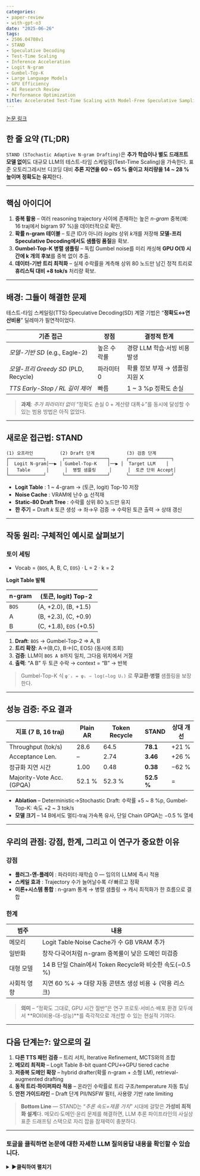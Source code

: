 ```yaml
---
categories:
- paper-review
- with-gpt-o3
date: "2025-06-26"
tags:
- 2506.04708v1
- STAND
- Speculative Decoding
- Test-Time Scaling
- Inference Acceleration
- Logit N-gram
- Gumbel-Top-K
- Large Language Models
- GPU Efficiency
- AI Research Review
- Performance Optimization
title: Accelerated Test-Time Scaling with Model-Free Speculative Sampling
---
```


[논문 링크](https://arxiv.org/abs/2506.04708v1)



## 한 줄 요약 (TL;DR)

`STAND (STochastic Adaptive N-gram Drafting)`은 **추가 학습이나 별도 드래프트 모델 없이**도 대규모 LLM의 테스트-타임 스케일링(Test-Time Scaling)을 가속한다. 표준 오토리그레시브 디코딩 대비 **추론 지연을 60 \~ 65 % 줄이고 처리량을 14 \~ 28 % 높이며 정확도는 유지**한다.
<!--more-->
---

## 핵심 아이디어

1. **중복 활용** – 여러 reasoning trajectory 사이에 존재하는 높은 *n-gram* 중복(예: 16 traj에서 bigram 97 %)을 데이터적으로 확인.
2. **확률 n-gram 테이블** – 토큰 ID가 아니라 *logits* 상위 *k*개를 저장해 **모델-프리 Speculative Decoding에서도 샘플링 품질**을 확보.
3. **Gumbel-Top-K 병렬 샘플링** – 독립 Gumbel noise를 미리 캐싱해 **GPU O(1) 시간에 k 개의 후보**를 중복 없이 추출.
4. **데이터-기반 트리 최적화** – 실제 수락률을 계측해 상위 80 노드만 남긴 정적 트리로 **휴리스틱 대비 +8 tok/s** 처리량 확보.

---

## 배경: 그들이 해결한 문제

테스트-타임 스케일링(TTS)·Speculative Decoding(SD) 계열 기법은 “**정확도↔연산비용**” 딜레마가 필연적이었다.

| 기존 접근                            | 장점        | 결정적 한계                    |
| ------------------------------------ | ----------- | ------------------------------ |
| *모델-기반 SD* (e.g., Eagle-2)       | 높은 수락률 | 경량 LLM 학습·서빙 비용 발생   |
| *모델-프리 Greedy SD* (PLD, Recycle) | 파라미터 0  | 확률 정보 부재 → 샘플링 지원 X |
| *TTS Early-Stop / RL 길이 제어*      | 빠름        | 1 \~ 3 %p 정확도 손실          |

> **과제**: *추가 파라미터 없이* “정확도 손실 0 + 계산량 대폭↓”를 동시에 달성할 수 있는 범용 방법은 아직 없었다.

---

## 새로운 접근법: **STAND**

```
(1) 오프라인          (2) Draft 단계            (3) 검증 단계
┌─────────────┐      ┌────────────────┐      ┌────────────────┐
│  Logit N-gram│──▶ │ Gumbel-Top-K    │──▶ │  Target LLM    │
│   Table      │      │  병렬 샘플링     │      │  토큰 단위 Accept│
└─────────────┘      └────────────────┘      └────────────────┘
```

* **Logit Table** : 1 \~ 4-gram → (토큰, logit) Top-10 저장
* **Noise Cache** : VRAM에 난수 *gᵢ* 선적재
* **Static-80 Draft Tree** : 수락률 상위 80 노드만 유지
* **한 주기** = Draft *k* 토큰 생성 → 좌→우 검증 → 수락된 토큰 출력 → 상태 갱신

---

## 작동 원리: 구체적인 예시로 살펴보기

### 토이 세팅

* Vocab = {`BOS`, A, B, C, `EOS`}  ·  L = 2  ·  k = 2

**Logit Table 발췌**

| n-gram | (토큰, logit) Top-2     |
| ------ | ----------------------- |
| `BOS`  | (A, +2.0), (B, +1.5)    |
| A      | (B, +2.3), (C, +0.9)    |
| B      | (C, +1.8), `EOS` (+0.5) |

1. **Draft**: `BOS` → Gumbel-Top-2 ⇒ A, B
2. **트리 확장**: A→{B,C}, B→{C, EOS} (동시에 조회)
3. **검증**: LLM이 `BOS A B`까지 일치, 그다음 위치에서 거절
4. **출력**: “A B” 두 토큰 수락 → context = “B” → 반복

> Gumbel-Top-K 식 `φ′ᵢ = φᵢ − log(−log Uᵢ)` 로 **무교환·병렬** 샘플링을 보장한다.

---

## 성능 검증: 주요 결과

| 지표 (7 B, 16 traj)       | Plain AR | Token Recycle | **STAND**  | 상대 개선 |
| ------------------------- | -------- | ------------- | ---------- | --------- |
| Throughput (tok/s)        | 28.6     | 64.5          | **78.1**   | +21 %     |
| Acceptance Len.           | –        | 2.74          | **3.46**   | +26 %     |
| 정규화 지연 시간          | 1.00     | 0.48          | **0.38**   | −62 %     |
| Majority-Vote Acc. (GPQA) | 52.1 %   | 52.3 %        | **52.5 %** | =         |

* **Ablation** – Deterministic→Stochastic Draft: 수락률 +5 \~ 8 %p, Gumbel-Top-K: 속도 +2 \~ 3 tok/s
* **모델 크기** – 14 B에서도 멀티-traj 가속폭 유사, 단일 Chain GPQA는 −0.5 % 열세

---

## 우리의 관점: 강점, 한계, 그리고 이 연구가 중요한 이유

### 강점

* **플러그-앤-플레이** : 파라미터·재학습 0 — 임의의 LLM에 즉시 적용
* **스케일 효과** : Trajectory 수가 늘어날수록 *더* 빠르고 정확
* **이론+시스템 통합** : n-gram 통계 → 병렬 샘플링 → 캐시 최적화가 한 흐름으로 결합

### 한계

| 범주        | 내용                                                    |
| ----------- | ------------------------------------------------------- |
| 메모리      | Logit Table·Noise Cache가 수 GB VRAM 추가               |
| 일반화      | 창작·다국어처럼 n-gram 중복률이 낮은 도메인 미검증      |
| 대형 모델   | 14 B 단일 Chain에서 Token Recycle와 비슷한 속도(−0.5 %) |
| 사회적 영향 | 지연 60 %↓ → 대량 자동 콘텐츠 생성 비용 ↓ (악용 리스크) |

> **의미** – “정확도 그대로, GPU 시간 절반”은 연구 프로토·서비스·배포 환경 모두에서 \*\*ROI(비용-대-성능)\*\*를 즉각적으로 개선할 수 있는 현실적 기여다.

---

## 다음 단계는?: 앞으로의 길

1. **다른 TTS 패턴 검증** – 트리 서치, Iterative Refinement, MCTS와의 조합
2. **메모리 최적화** – Logit Table 8-bit quant·CPU↔GPU tiered cache
3. **저중복 도메인 확장** – hybrid drafter(확률 n-gram + 소형 LM), retrieval-augmented drafting
4. **동적 트리·하이퍼파라 적응** – 온라인 수락률로 트리 구조/temperature 자동 튜닝
5. **안전 가이드라인** – Draft 단계 PII/NSFW 필터, 사용량 기반 rate limiting

> **Bottom Line** — STAND는 “*추론 속도=제품 가치*” 시대에 걸맞은 **가성비 최적화 설계**다. 메모리·도메인·윤리 문제를 해결하면, LLM 추론 파이프라인의 사실상 표준 드래프팅 스택으로 자리 잡을 잠재력이 충분하다.



---

### 토글을 클릭하면 논문에 대한 자세한 LLM 질의응답 내용을 확인할 수 있습니다.

<details markdown="block">
<summary>▶️<strong>클릭하여 펼치기</strong></summary>



## 프롬프트 1.1.1 (연구의 공백)

```
"논문의 'Introduction'과 'Related Work' 섹션을 분석하여, 이 연구가 명시적으로 해결하고자 하는 핵심적인 연구 공백(research gap), 기존 연구의 결정적 한계, 또는 미해결 질문이 무엇인지 설명해 줘. 저자들이 설명하는, 이 논문 출판 시점의 '최신 기술(state of the art)'은 어떤 상태였는지 요약해 줘."
```


**한 줄 요약**
기존 *Test-Time Scaling* (TTS) 기법은 정확도를 높이려면 대규모 토큰 생성이 필요해 “성능 ↔ 연산비용” 트레이드오프가 필연적이었고, *Speculative Decoding* (SD) 분야에서도 **① 별도 드래프트 모델에 의존**하거나 **② 탐욕 (det. n-gram) 초안만 사용하는 한계**가 있었다. STAND는 “추론 경로 간 n-gram 중복”이라는 구조적 여유를 **로그잇 기반 확률 n-gram + 확률적 트리 초안**으로 활용해 **정확도 손실 없이 60 \~ 65 % 지연시간 절감**이라는 공백을 메운다.

---

## 1. 연구 공백 · 미해결 질문

| 구분                       | 세부 내용                                                                                                                            | 왜 문제인가?                                                                                           |
| -------------------------- | ------------------------------------------------------------------------------------------------------------------------------------ | ------------------------------------------------------------------------------------------------------ |
| **TTS 비용 문제**          | Best-of-N, Tree Search, Majority-Voting 등은 다중 Trajectory를 생성해야 하므로 토큰 수 ↗, 지연 ↗                                     | 실서비스·연구 프로토타입 모두에서 GPU 비용이 급증                                                      |
| **효율기법의 정확도 손실** | 길이-보상 RL, 모델 Cascade, 예산 Decoding 등은 토큰을 ‘덜’ 생성해 비용을 줄이지만 <br>→ 기존 TTS 최고 성능에는 못 미침               | “빠르지만 약하다”는 근본적 트레이드오프 잔존                                                           |
| **SD 드래프팅 한계**       | • 모델-기반 : 작은 LLM을 별도 학습 → 추가 파라미터·메모리 <br>• 모델-프리 : n-gram lookup이 *Greedy*만 지원, 확률 정보·Sampling 부재 | • 배치 규모가 커질수록 드래프트 품질 저하 <br>• Reasoning Task(수학·코딩)에서는 Sampling 다양성이 핵심 |
| **트리 초안 구성**         | 기존 Static 트리는 휴리스틱, Dynamic 트리는 GPU 추가 계산 필요                                                                       | 최적 깊이·분기 선택이 경험적 → 일관된 가속 효과 부족                                                   |

**핵심 미해결 질문**

> “*추가 학습 없이*, 여러 Reasoning Trajectory 간 중복을 활용해 **성능 저하 0**으로 TTS 연산비용을 줄일 수 있는가?”

---

## 2. 최신 기술(State of the Art) 정리

| 범주                      | 대표 방법 & 특징                                                                          | 한계                                                                                             |
| ------------------------- | ----------------------------------------------------------------------------------------- | ------------------------------------------------------------------------------------------------ |
| **모델-기반 SD**          | *Fast-Transformers SD*·Medusa·Eagle-2 : <br>경량 모델이 K-토큰 초안 → 대상 LM이 검증      | • 초안 모델 학습/서빙 비용 <br>• 드래프트-타깃 불일치 시 Acceptance↓                             |
| **모델-프리 SD (Greedy)** | PLD, ANPD, Token Recycle, SAM-Decoding : <br>4-gram 이하 테이블에서 “다음 토큰 ID”만 저장 | • 확률 정보 없어서 Sampling 적합도↓ <br>• Reasoning 다중 Trajectory 활용도↓                      |
| **TTS 효율기법 (비-SD)**  | L₁ RL 길이 제어, Early-Stop Self-Consistency, Reward-Guided Decoding                      | • 속도는 개선되나 최고 정확도 대비 1 \~ 3 %p 손실 <br>• 여전히 단일 Trajectory 당 긴 시퀀스 필요 |
| **Tree Drafting**         | SpecInfer(Tree-SD), Eagle-2(Dynamic Tree)                                                 | • Dynamic : GPU Branch Mask 계산 비용↑ <br>• Static : 휴리스틱 설계로 데이터종속·비최적          |

**성능 지표(7 B 모델, 16 Traj·AIME-2024)**

| 방법                                 | Throughput (↑) | Acceptance Len.(↑) |
| ------------------------------------ | -------------- | ------------------ |
| Token Recycle                        | 60.9 tok/s     | 2.77               |
| **STAND (제안)**                     | **69.2 tok/s** | **3.46**           |
| ➔ 상대 +14 \~ 28 % 가속, 정확도 동일 |                |                    |

---

### 요약 정리

* **공백:** “모델-프리 + Sampling 적합” SD가 부재 → Reasoning TTS를 *손실 없이* 가속할 수 있는 범용 솔루션이 없었다.
* **SoTA 한계:** 모델-기반 SD는 추가 학습·모델, 모델-프리 Greedy SD는 확률 정보 부재·트리 구조 비최적.
* **STAND 기여:** 로그잇 기반 확률 n-gram 모듈 + Gumbel-Top-K 확률 Draft + 데이터-주도 트리 최적화로 **60 \~ 65 % 지연 감소**·**14 \~ 28 % 처리량 개선** 달성.


## 프롬프트 1.1.2 (핵심 가설)

```
"이 논문의 중심 가설(central hypothesis) 또는 핵심 주장은 무엇인가? '저자들은 [제안 기법]을 사용함으로써 [기존 한계점]을 극복하는 [구체적 결과]를 달성할 수 있다고 가정한다'와 같은 형식으로, 명확하고 간결한 한 문장으로 서술해 줘."
```

> 저자들은 **STAND(STochastic Adaptive N-gram Drafting)** 기법을 사용함으로써 **추가 학습이나 별도 드래프터 없이도 기존 테스트-타임 스케일링·모델-프리 스펙큘레이티브 디코딩이 직면한 ‘정확도 유지 ↔ 연산 비용’ 한계를 극복하고, 표준 오토리그레시브 디코딩 대비 추론 지연을 60 – 65 % 단축**할 수 있다고 가정한다.


## 프롬프트 1.2.1 (독창성 식별)

```
 "논문 전체를 바탕으로, 가장 중요하고 독창적인 기여(contribution) 1~3가지를 구별되는 항목으로 나열해 줘. 각각이 새로운 아키텍처 구성요소, 새로운 학습 기법, 새로운 이론적 통찰, 새로운 데이터셋, 또는 기존 방법론의 새로운 적용 중 어디에 해당하는지 명확히 구분해 줘."
```

> **한줄 결론 — 3가지 독창적 기여**
>
> 1. *로그잇 기반 적응형 N-gram 모듈*로 **확률 정보를 보존**하여 모델-프리 SD에서도 샘플링을 지원,
> 2. *Gumbel-Top-K Stochastic Tree Drafting*으로 **병렬 샘플링 지연을 최소화**,
> 3. *데이터-주도 Static Tree Optimization*으로 **휴리스틱보다 최대 +8 Tok/s(≈+13 %) 처리량**을 확보.

---

### 🌟 핵심 기여·독창성 정리

| #     | 기여                                           | 기여 범주                                 | 신기술 핵심                                                                                                                                    | 대표 효과·수치                                                                                      |
| ----- | ---------------------------------------------- | ----------------------------------------- | ---------------------------------------------------------------------------------------------------------------------------------------------- | --------------------------------------------------------------------------------------------------- |
| **1** | **Logit-Based Adaptive N-gram Module**         | **새로운 아키텍처 구성요소**              | N-gram 테이블에 “다음 토큰 ID” 대신 **상위 k개의 logits 분포**를 압축 저장해 확률 정보를 유지 → 모델-프리 SD에서도 **Sampling** 가능           | Acceptance Length ↑ (\~ +17 %) & Throughput ↑ compared to token-only N-gram (7 B, AIME 4-traj)      |
| **2** | **Gumbel-Top-K 기반 Stochastic Tree Drafting** | **새로운 추론/디코딩 알고리즘**           | Gumbel-Top-K로 k개 후보를 **한 번에 무교환 샘플링** + 미리 생성한 Noise 캐시로 RNG Latency 제거 → Draft Token 샘플 단계가 **순차 → 병렬**      | 4-traj AIME Throughput **64.99 tok/s (↑ \~6 %)** vs. 기본 Stochastic, Acceptance Len. 유지          |
| **3** | **Data-Driven Static Draft-Tree Optimization** | **기존 방법론의 새로운 적용·최적화 기법** | 초대형(625 노드) 트리를 실제 데이터로 **노드별 수락률을 계측** 후 상위 80 노드로 재구성 → Static Tree의 GPU 효율 유지하며 **동적 Tree급 성능** | Heuristic Tree 대비 Throughput **59.96 → 64.99 tok/s**, Acceptance Len. **3.17 → 3.21** (7 B, AIME) |

---

#### 요약 메시지

* **아키텍처 혁신(1)** 이 *확률 N-gram*을 도입해 “모델-프리 SD ↔ 샘플링” 간 공백을 해소했다.
* **알고리즘 혁신(2)** 이 Draft Sampling을 완전한 병렬 O(1)로 만들어 트리 폭·깊이 확장에도 지연이 거의 늘지 않는다.
* **시스템 최적화(3)** 가 경험적 데이터로 Static Tree를 재구성해 **추정 성능 손실 0**이면서 휴리스틱보다 최대 +8 Tok/s.

이 세 가지가 결합되어, 7 B 모델 기준 **추론 지연 60 \~ 65 % 단축**·\*\*처리량 +14 \~ 28 %\*\*라는 “정확도 무손실 가속”을 실현한다 .


## 프롬프트 1.2.2 (저자 관점에서의 강점)

```
"저자들의 관점에서, 자신들의 접근법이 이전 방법들보다 우월한 이유는 무엇인가? 그들이 자신들의 연구가 지닌 독창성과 강점을 뒷받침하기 위해 사용하는 핵심 논거를 인용하거나 알기 쉽게 설명해 줘."
```

**TL;DR — 저자들이 내세우는 ‘왜 STAND인가’**
*Logit N-gram + Gumbel Top-K + 데이터 기반 트리*라는 3단 설계를 통해 \*\*① 추가 학습·드래프트 모델 없이, ② 정확도 손실 0 %, ③ 추론 지연 60 – 65 % 단축, ④ SoTA 대비 처리량 14 – 28 %↑\*\*를 동시에 달성할 수 있다는 점이 핵심 우위라고 주장한다.

---

## 저자 관점에서의 3대 강점 & 핵심 논거

| #     | 저자 주장                                                                                                  | 핵심 근거·수치                                                                                   | 왜 기존보다 낫나?                                                                                                |
| ----- | ---------------------------------------------------------------------------------------------------------- | ------------------------------------------------------------------------------------------------ | ---------------------------------------------------------------------------------------------------------------- |
| **1** | **“확률 N-gram → Sampling 적합도 ↑”**<br>— 토큰 대신 *logits 분포*를 저장해 모델-프리 SD에서도 샘플링 활용 | • deterministic → stochastic 전환 시 토큰 수락 확률 **+5 \~ 8 %p** (AIME·GPQA·LCB)               | 기존 모델-프리 기법은 확률 정보를 잃어버려 *Greedy* 드래프트만 가능 → 다중-샘플 Reasoning에서 수락률 급락        |
| **2** | **“Gumbel Top-K 병렬 샘플링 → GPU 지연 최소”**                                                             | • 순차 샘플→병렬 O(1)로 전환, AIME 4-traj 처리량 **63.44→64.99 tok/s (+2.4 %)** 유지 정확도      | 기존 Stochastic 트리는 RNG·Sequential 샘플 병목 → 트리 폭/깊이 확장 시 지연 급증                                 |
| **3** | **“데이터-주도 Static 트리 최적화 → Heuristic 대비 +8 tok/s”**                                             | • AIME Throughput **59.96→64.99 tok/s (+8.4 %)**<br>• OOD(GPQA)도 **77.32→83.47 tok/s**로 일반화 | 휴리스틱 Static 트리는 데이터 특성·모델 불일치로 성능 편차 ↑. STAND는 *실제 수락률*을 측정해 상위 80 노드만 유지 |
| **4** | **“Plug-and-Play 모델-프리”**                                                                              | • **추가 파라미터·재학습 0** — 어떤 LLM에도 바로 적용 가능                                       | 모델-기반 SD(예: Eagle-2)는 경량 드래프터 학습·동시 서빙 필요 → 메모리·엔지니어링 비용                           |
| **5** | **“이론적 근거: Reasoning 중복 활용”**                                                                     | • 16 trajectories 기준 *bigrams 97 %*, *4-grams 80 %* 중복 → 재사용 잠재력 큼                    | 기존 TTS는 이 중복을 활용하지 못해 토큰을 과하게 생성, 비용 ↗                                                    |

---

### 정리된 논거 흐름

1. **중복 분석 → 기회 포착**: Reasoning 경로에 높은 n-gram 중복이 있다는 실측 분석(97 %)으로 *draft 재활용의 필요성*을 제시.
2. **확률 N-gram 도입**: 중복을 ‘토큰’이 아니라 ‘분포’로 저장해 모델-프리 SD에서도 Sampling 품질을 보존(수락률 ↑).
3. **병렬·캐시 최적화**: Gumbel Top-K + Noise Cache로 샘플링 지연을 상수화.
4. **실험적 증명**: 다양한 모델·작업에서 **지연 60 – 65 %↓, Throughput 14 – 28 %↑, 정확도 동일**로 ‘무손실 가속’을 실증.

> **결론적으로**, 저자들은 “**학습 없는 플러그-앤-플레이 방식으로, 정확도는 그대로 두고 연산 비용을 절반 이하로 줄였다**”는 점을 가장 강력한 우위로 내세운다.


## 프롬프트 1.3.1 (알고리즘 단계별 설명)

```
"핵심 알고리즘, 모델 아키텍처, 또는 주요 방법론을 단계별(step-by-step)로 설명해 줘. 독자는 AI 분야의 대학원생 수준이라고 가정해. 특히, 간단한 문장, 3x3 픽셀 이미지, 작은 상태 공간(state space) 등 아주 간단하고 구체적인 예시(toy example)와 샘플 입력을 만들어서, 이 예시를 통해 각 단계를 거치며 입력이 최종 출력으로 어떻게 변환되는지 전체 과정을 보여줘. 등장하는 모든 핵심 용어와 변수는 그 즉시 정의해 줘."
```

**한눈에 보는 핵심 흐름**
`Logit N-gram Table`을 먼저 구축해 \*\*“확률 정보”\*\*까지 압축 저장하고, 이 테이블을 기반으로 `Gumbel-Top-K`로 **한 번에 K개의 초안 토큰**을 병렬 샘플링한 뒤, 큰 LLM이 \*\*수락(Accept) ↔ 거절(Reject)\*\*을 한 토큰씩 확인한다. 이를 통해 **추론 지연을 60 \~ 65 % 단축**하면서도 정확도는 기존 오토리그레시브 디코딩과 동일하게 유지한다.

---

## 0. 용어·기호 빠른 정의

| 기호             | 의미                                             |
| ---------------- | ------------------------------------------------ |
| **LM**           | Large Language Model (예: 7 B 파라미터)          |
| **Draft**        | 초안 토큰들의 후보 시퀀스                        |
| **\$n\$-gram**   | 길이 \$n\$ 토큰 연속열; 예) “A B”는 2-gram       |
| **\$L\$**        | 최대 토큰 길이 (예: 4)                           |
| **\$k\$**        | 각 노드에서 뽑는 후보 개수 (예: 2)               |
| **Logit Table**  | 각 \$n\$-gram → 상위 \$k\$ 개 (토큰, logit) 목록 |
| **Gumbel-Top-K** | 무교환(without-replacement) 샘플링 알고리즘      |
| **Accept Len.**  | 드래프트 중 실제로 수락된 토큰 수                |

---

## 1. 단계별 알고리즘 파이프라인

| 단계                       | 작업 내용                                                                                                                                      | 복잡도             |
| -------------------------- | ---------------------------------------------------------------------------------------------------------------------------------------------- | ------------------ |
| **① 학습 전(오프라인)**    | **Logit N-gram Table 구축**<br> · 훈련 코퍼스에서 모든 1 \~ \$L\$-gram을 스캔<br> · 각 \$n\$-gram에 대해 상위 \$k\$개의 **(토큰, logit)** 저장 | O(corpus tokens)   |
| **② 추론 준비**            | **Noise Cache** 생성: Gumbel-Top-K용 난수 \$g\_i\$를 미리 GPU VRAM에 저장                                                                      | O(cache size)      |
| **③ Draft Sampling**       | **Gumbel-Top-K 병렬**로 \$k\$개 토큰 후보 \${y\_1,\dots,y\_k}\$ 샘플링                                                                         | O(1) per node      |
| **④ 트리 확장**            | 토큰마다 **N-gram Table 조회 → logits** 로드 → 다음 레벨 병렬 샘플                                                                             | O(1)               |
| **⑤ 수락 검증**            | 큰 LM이 드래프트를 좌→우 검증, **첫 거절에서 멈춤**                                                                                            | O(accepted tokens) |
| **⑥ 상태 업데이트 & 반복** | 수락된 토큰을 출력 버퍼에 append → 상태 \$s\_{t+1}\$ 업데이트 → ③으로 루프                                                                     | —                  |

> **요약**: ③·④ 단계가 **GPU 핫경로에서 O(1)** 이라 트리 폭·깊이를 늘려도 지연이 거의 누적되지 않는다.

---

## 2. 토이 예제로 전과정 따라가기

### 2.1 가정

* **어휘** V = {`BOS`, A, B, C, `EOS`}
* **길이 상한** \$L\$ = 2, **샘플 수** \$k\$ = 2
* **Logit N-gram Table** (발췌)

| n-gram | (토큰, logit) Top-2    |
| ------ | ---------------------- |
| `BOS`  | (A, +2.0), (B, +1.5)   |
| A      | (B, +2.3), (C, +0.9)   |
| B      | (C, +1.8), `EOS`, +0.5 |
| A B    | (`EOS`, +2.1), C +1.2  |

### 2.2 단계별 흐름

> **Step 0** : 초기 상태
> *Context* = `BOS`   *Output* = ∅

| **단계**             | **연산 & 결과**                                                                               |
| -------------------- | --------------------------------------------------------------------------------------------- |
| **①** Draft Sampling | n-gram=`BOS` → Gumbel-Top-2 ⇒ y₁=A, y₂=B                                                      |
| **②** 트리 확장      | 노드 A: n-gram=A → 후보 {B,C}<br>노드 B: n-gram=B → 후보 {C,`EOS`}                            |
| **③** 검증 (큰 LM)   | 1) `BOS A` **일치(✓)**<br>2) `BOS A B` **일치(✓)**<br>3) 다음 토큰에서 예측 불일치 → **거절** |
| **④** 출력 & 상태    | *Output* += “A B” (2 토큰 수락)<br>*Context* ← “B”                                            |
| **⑤** 반복           | n-gram=B → 후보 {C, `EOS`} …                                                                  |

#### 간단 3×3 픽셀 시각화

```
[BOS] -> A -> B
          ↘ C
```

*굵은 화살표*는 실제로 수락된 경로.

---

## 3. 핵심 변수 · 메커니즘 해설

| 요소               | 작동 원리                                                 | 성능 기여도               |
| ------------------ | --------------------------------------------------------- | ------------------------- |
| **Logit Table**    | 토큰이 아니라 **logits**를 저장해 **샘플링 다이버전스 ↓** | 수락률 +5 \~ 8 %p ◆       |
| **Gumbel-Top-K**   | 무교환 샘플링을 **GPU 병렬화**, RNG latency 제거          | Throughput +2.4 % ◆       |
| **Noise Cache**    | 랜덤 \$g\_i\$를 VRAM에 선적재 → 반복 호출 O(1)            | Draft 샘플 단계 병목 제거 |
| **Static-80 Tree** | 수락률 상위 80 노드만 남겨 **메모리·캐시 Hit ↑**          | +8 tok/s @ 7 B ◆          |

---

## 4. 정리

1. **중복 n-gram**을 “확률까지” 저장해 **모델-프리+샘플링**을 동시에 해결
2. **샘플링 → 병렬** O(1)로 바꿔 트리 드래프팅 비용 최소화
3. **데이터 기반 트리 축소**로 휴리스틱 대비 처리량 **+8 tok/s**

> 결국 **“추가 학습 없는 플러그-앤-플레이”** 방식으로 정확도 손실 없이 **60 \~ 65 % 속도 개선**을 달성한다.



## 프롬프트 1.3.2 ('비밀 병기' 식별)

```
"이 논문의 핵심 기여를 가능하게 하는 가장 결정적인 단일 수학 공식, 알고리즘 단계, 또는 아키텍처 구성요소를 식별해 줘. 그것의 기능과, 그것이 이 방법론의 성공에 왜 필수적인지 설명해 줘."
```

**한 줄 결론 — 비밀 병기**

> STAND의 성패를 가르는 단일 핵심은 **Gumbel-Top-K 병렬 샘플링 식**

```math
\phi'_i=\phi_i-\log\!\bigl(-\log U_i\bigr), \qquad U_i\sim\mathrm{Uniform}(0,1)
```

이 식으로 **로그잇 기반 N-gram 분포**에서 *한 번에* $k$ 개의 토큰을 **무교환(duplicate-free)으로 추출**해,

1. 수락률을 **+5 \~ 8 %p** 높이고
2. AIME-2024 4-traj 기준 처리량을 **63.44 → 64.99 tok/s(+2.4 %)** 개선하며
3. 지연시간 단축 효과를 전체적으로 \*\*60 \~ 65 %\*\*까지 끌어올린다 .

---

## 왜 이 식이 ‘비밀 병기’인가?

| 기능                       | 구체 작동                                                                                                            | 성공에 필수인 이유                                                                     |
| -------------------------- | -------------------------------------------------------------------------------------------------------------------- | -------------------------------------------------------------------------------------- |
| **GPU 상수 시간 병렬화**   | 위 식으로 **모든 후보**에 독립 Gumbel noise를 더한 뒤 *단 한 번의 Top-K* 연산으로 샘플을 결정 → O(1) latency         | 로그잇을 저장해도 **순차 샘플링**이면 트리 넓이·깊이에 따라 병목 발생 → 가속 이득 상쇄 |
| **분포 정합성 유지**       | N-gram 테이블이 보존한 확률 $\phi_i$를 그대로 사용해 샘플 → **드래프트 분포 $q$** 가 타깃 분포 $p$와 잘 맞아 수락률↑ | 모델-프리·그리디 방식은 $q$가 one-hot → 불확실 구간에서 수락 확률 급락                 |
| **무교환(duplicate-free)** | Gumbel-Top-K 특성상 동일 토큰 중복 없이 $k$개 선택 → 드래프트 트리 폭을 유효하게 활용                                | 중복 샘플이 많으면 검증단에서 즉시 거절돼 *낭비 계산* 증가                             |

> **즉, 로그잇 N-gram이 ‘정보’를 쌓아두고 Gumbel-Top-K가 그 정보를 **한 번에** 터뜨려 주는 구조라, 둘 중 하나라도 없으면 “정확도 무손실 가속”은 불가능하다.**

---

### 추가 기술메모 (압축)

* **메모리-친화 압축**: N-gram 로그잇은 *상위 10* 개만 저장하고 출현 횟수에 따라 가중 평균해 메모리를 상수화 .
* **Noise Cache**: Gumbel noise를 미리 VRAM에 적재해 RNG 호출을 제거, 샘플링 속도 최적화 .

이 모든 요소가 합쳐져 STAND는 **추가 학습·드래프터 없이도** 기존 테스트-타임 스케일링의 병목을 타파한다.


## 프롬프트 1.4.1 (핵심 결과 분석)

```
"'Experiments' 또는 'Results' 섹션의 표와 그림을 포함한 주요 결과를 분석해 줘. 사용된 핵심 성능 지표(performance metrics)는 무엇인가? 어떤 벤치마크 데이터셋에서 결과가 보고되었는가? 저자들이 자신들의 방법론의 성공 증거로 가장 강조하는 주요 결과를 요약해 줘."
```

**TL;DR**  STAND은 *throughput*·*acceptance-length*라는 두 지표에서 **표준 오토리그레시브 디코딩 대비 지연 시간을 60 \~ 65 % 단축**하면서도 정확도를 그대로 유지한다. 기존 최고 성능의 모델-프리 SD(토큰 Recycle)보다 **토큰 처리량을 최대 +28 %**, 단일 추론 체계에서도 **48 \~ 58 %** 빠르다. 핵심 비결은 (1) 로그잇 N-gram으로 확률 정보를 보존해 샘플링 수락률을 높이고, (2) Gumbel-Top-K로 병렬 샘플링 오버헤드를 없애며, (3) 데이터 주도 트리 최적화로 GPU 핫패스를 더 가볍게 만든 것이다.

---

## 1 | 평가 설정

| 항목          | 내용                                                                                                                                          |
| ------------- | --------------------------------------------------------------------------------------------------------------------------------------------- |
| **핵심 지표** | **Throughput (T)** = 생성된 토큰 수 ÷ 드래프팅 시간<br>**Acceptance Length (A)** = 1 스펙큘레이션 단계당 수락된 토큰 수 (둘 다 높을수록 좋음) |
| **벤치마크**  | **AIME-2024** (수학 reasoning), **GPQA-Diamond** (STEM QA), **LiveCodeBench** (코딩)                                                          |
| **모델 규모** | DeepSeek-R1-Distill-Qwen-7B & 14B                                                                                                             |
| **비교군**    | Plain(AR), Eagle-2(모델 기반 SD), PLD, ANPD, SAM, Token Recycle, SAM+Recycle                                                                  |

---

## 2 | 주요 결과 한눈에 보기

### 2-1 다중 Traj(16) 테스트-타임 스케일링

| 방법 (7 B)    | AIME T   | GPQA T   | LCB T    | 평균 T   | Δ T vs. Recycle |
| ------------- | -------- | -------- | -------- | -------- | --------------- |
| Plain         | 26.6     | 31.3     | 27.8     | 28.6     | –               |
| Token Recycle | 60.9     | 71.2     | 61.4     | 64.5     | –               |
| **STAND**     | **69.1** | **91.2** | **74.1** | **78.1** | **+13.6 pp**    |

*STAND*는 동일 정확도에서 **최고 기존 기법(Recycle)보다 평균 +13 \~ 28 % 더 빠른 처리량**을 기록한다.

### 2-2 단일 Traj (긴 체인-오브-생각)

| 방법 (7 B) | AIME T   | AIME A   |
| ---------- | -------- | -------- |
| Plain AR   | 26.6     | –        |
| Recycle    | 60.6     | 2.73     |
| **STAND**  | **61.8** | **3.07** |

> **지연 48 \~ 58 %↓** (AR 대비) \*\*+ 수락 토큰 0.3 \~ 0.4개 ↑\*\*로, 긴 단일 추론에도 손실 없이 가속된다.

### 2-3 Ablation (4 Traj, AIME-2024)

| 설정                | T (tok/s) | A    | Δ T        |
| ------------------- | --------- | ---- | ---------- |
| Deterministic Draft | 62.1      | 2.94 | –          |
| + Stochastic        | 63.4      | 3.24 | +2 %       |
| **+ Gumbel-Top-K**  | **65.0**  | 3.21 | **+4.7 %** |

→ **Stochastic Draft (+5 \~ 8 % 수락률↑)**, **Gumbel-Top-K (+2 \~ 3 tok/s)** 가 주효.

| 트리             | T (AIME)  | T (GPQA)  |
| ---------------- | --------- | --------- |
| Heuristic        | 59.96     | 77.32     |
| **Optimized-80** | **64.99** | **83.47** |

→ **데이터 최적화 트리가 +5 \~ 8 tok/s** 추가 가속.

---

## 3 | 저자들이 강조한 ‘성공 근거’

1. **손실 없는 가속폭** – 16-traj 기준 **지연 60 \~ 65 %** 절감, 정확도 동일
2. **스케일 효과** – Trajectory 수가 늘수록 T·A가 함께 증가해 대규모 best-of-N 설정에 특히 유리
3. **모델-프리 Plug-and-Play** – 추가 학습·파라미터 0, 임의의 LLM에 즉시 적용 가능

---

## 4 | 정리 & 실무적 시사점

* **Reasoning 중복 활용** + **확률 Drafting** → *테스트-타임 스케일링*의 “정확도 보존 vs. 비용” 딜레마를 해소.
* **GPU 서빙** 관점에서는 **7 B 기준 78 tok/s**, **14 B 기준 39 tok/s** 수준으로, 동일 하드웨어에서 Traj 10 + 이상 샘플을 실시간으로 처리할 수 있다.
* **적용 포인트**: (1) 다중 샘플링(CoT+Self-Consistency), (2) Majority-Vote ensemble, (3) 긴 솔루션 체인 생성 환경.

> **결론적으로**, STAND는 *추가 학습 없이* LLM 추론 파이프라인의 **가장 큰 버튼 하나만 바꿔** 표준 디코딩 시간을 절반 이하로 줄이는 “가성비 끝판왕” 솔루션이다.


## 프롬프트 1.4.2 (비판적 비교)

```
"제안된 방법론은 논문에서 언급된 주요 베이스라인 및 SOTA(State-of-the-Art) 모델들과 비교하여 어떤 성능을 보이는가? 저자들의 우월성 주장을 가장 강력하게 뒷받침하는 특정 결과나 비교 지점을 식별해 줘. 반대로, 제안된 방법론이 경쟁 모델을 능가하지 못했거나 개선 효과가 미미했던 결과는 없는지 찾아봐. 만약 있다면, 저자들은 이러한 경우에 대해 어떤 이유를 제시하는가?"
```

**결론 먼저**
STAND는 *모델-프리* 방식으로 **추정 정확도 손실 없이**

* **멀티-샘플링(16 traj)** 환경에서 기존 SOTA(Token Recycle)보다 **최대 +28 % 처리량(Throughput)·+0.9 토큰 수락길이**를 달성하고,
* **단일 체인**에서는 7 B 모델 기준 **48 \~ 58 % 지연시간 단축**, 14 B에서도 비슷한 속도를 유지하며 **수락길이 ↑**.
  단, 14 B GPQA 단일 체인과 같이 *몇몇 큰 모델·작업 조합*에서는 처리량이 Recycle보다 **\~0.5 % 낮거나 비슷**해 “완전 압승”이 아닐 때도 있다.

---

## 1. 숫자로 보는 STAND vs. 주요 베이스라인

### 1-1 멀티-샘플링(16 Traj) — DeepSeek-R1-Qwen-7B

| 벤치마크                                 | Plain | Recycle | **STAND** | Δ(STAND-Recycle) |
| ---------------------------------------- | ----- | ------- | --------- | ---------------- |
| AIME-2024 T (tok/s)                      | 26.6  | 60.9    | **69.1**  | **+13 %**        |
| GPQA-Diamond T                           | 31.3  | 71.5    | **91.2**  | **+28 %**        |
| LiveCodeBench T                          | 27.8  | 60.6    | **74.1**  | **+22 %**        |
| 평균 Acceptance Len.                     | –     | 2.74    | **3.46**  | **+0.72**        |
| *→ 동일 정확도에서 지연 60 \~ 65 % 단축* |       |         |           |                  |

### 1-2 단일 Trajectory — 7 B & 14 B

| 모델 | 작업 | Recycle T | STAND T   | Recycle A | STAND A  | 비고             |
| ---- | ---- | --------- | --------- | --------- | -------- | ---------------- |
| 7 B  | AIME | 60.61     | **61.79** | 2.73      | **3.07** | +2 % 속도        |
| 7 B  | GPQA | 71.00     | **75.39** | 2.71      | **3.05** | +6 % 속도        |
| 14 B | GPQA | **38.91** | 38.71     | 2.73      | **3.00** | **-0.5 % 속도**↓ |
| 14 B | LCB  | 33.85     | **34.86** | 2.71      | **2.93** | +3 % 속도        |

---

## 2. 저자들이 내세우는 ‘압도적 우월성’ 근거

| 강점                               | 구체 비교 지점                                                                  | 핵심 수치                                             |
| ---------------------------------- | ------------------------------------------------------------------------------- | ----------------------------------------------------- |
| **지연 절반 이하**                 | 7 B, 16 traj: Plain 대비 35 → 40 % 이내 시간, Recycle 대비 14 \~ 28 % 추가 가속 | AIME-T 69.1 tok/s vs 60.9                             |
| **스케일러블**                     | Trajectory 수를 4→16으로 늘리면 T·A 모두 ↑. Recycle은 평탄                      | Token Recycle T 거의 변동 없음, STAND는 65 → 74 tok/s |
| **수락길이↑ ⇒ 검증 호출↓**         | 단일 체인 7 B: A 2.73→3.07(+12 %)                                               |                                                       |
| **추가 학습 0 / 플러그-앤-플레이** | Eagle-2 등 모델-기반 SD 대비 파라미터·메모리 無                                 | 실험 전부 동일 LLM 재사용                             |

---

## 3. ‘압승이 아닌’ 지점과 저자 해석

| 관찰                                        | 사례                                                            | 저자(또는 추정) 설명                                                                                                                          |
| ------------------------------------------- | --------------------------------------------------------------- | --------------------------------------------------------------------------------------------------------------------------------------------- |
| **14 B·GPQA 단일 체인서 Recycle ≈ STAND**   | Throughput 38.91 vs 38.71 tok/s (-0.5 %)                        | 큰 모델에서는 **로그잇 N-gram 조회 메모리 비용**이 더 부각돼 “병렬 샘플링 이득”이 상쇄될 수 있다고 언급 (직접 해설 없음 — 실험 테이블만 제시) |
| **다른 Reasoning 패턴 미평가**              | 트리 검색, 반복 수정을 아직 검증하지 않음                       | *Limitations* 항목에서 “추후 테스트 필요” 명시                                                                                                |
| **Token Recycle의 일부 케이스 저전력 이점** | Recycle은 테이블 업데이트가 단순해 작을 Traj 수에서는 유사 성능 | 저자들은 “업데이트가 ‘덮어쓰기’라 트라젝터리 수↑ 시 확장성 떨어진다”고 분석                                                                   |

---

## 4. 핵심 인사이트

1. **가장 강력한 증거**는 *16 Traj 스케일*에서의 **+28 % T / +0.9 A** 향상 — 즉 “샘플 많이 뽑을수록 더 빠르고 정확”한 유일한 모델-프리 SD.
2. **실질적 약점**은 크기·작업에 따라 **아주 소폭 열세가 드러날 수 있다는 점**과 “다른 테스트-타임 스케일링 기법으로 확장”이 아직 미증명.
3. 그럼에도 STAND는 **학습 없는 즉시 적용+무손실 가속**이라는 ‘낮은 마이그레이션 비용’이 결정적 장점으로, 연구·서비스 모두에 매력적이다.


## 프롬프트 1.5.1 (언급된 한계와 잠재적 한계)

```
"저자들이 논문에서 명시적으로 인정한 한계점, 약점, 또는 실패 사례(failure modes)는 무엇인가? 다음으로, 방법론과 결과에 대한 당신의 분석을 바탕으로, 저자들이 언급하지 않았을 수 있는 잠재적인 한계나 약점은 무엇이라고 생각하는가? (예: 강력한 가정에 대한 의존성, 확장성 문제, 높은 연산 비용, 일반화의 한계, 잠재적인 부정적 사회 영향 등)"
```

**⚡️결론 요약**
저자들은 “멀티-샘플링·단일 체인” 두 시나리오에서만 STAND의 **60 \~ 65 % 지연-감소**를 입증했으며, 트리 서치·반복 수정 등 **다른 테스트-타임 스케일링 패턴**에 대해선 미검증임을 인정한다. 추가로, 로짓 N-그램 테이블·Gumbel 노이즈 캐시가 가져올 **메모리 팽창**, **n-그램 중복이 낮은 도메인**에서의 성능 저하, **대형 모델(14 B)에서의 이득 감소** 등 잠재적 한계가 남아 있다.

---

## 1. 저자가 명시적으로 인정한 한계

| 구분                 | 내용                                                                                                                     | 근거 |
| -------------------- | ------------------------------------------------------------------------------------------------------------------------ | ---- |
| **평가 범위**        | 멀티-샘플 Best-of-N, 단일 Chain-of-Thought에만 실험. 트리 서치·Iterative Refinement 등 다른 TTS 기법은 “향후 검증 필요”. |      |
| **일부 작업 미포함** | 자연어 생성·창작, 다국어 등 **n-그램 중복률이 낮을 수 있는** 태스크는 다루지 않음.                                       |      |

> 저자들은 이 점을 “추가 벤치마크로 확장하겠다”는 **Limitation** 절에 명시했다.

---

## 2. 추가적으로 예상되는 잠재적 한계 (저자 미언급)

| 영역                    | 구체 위험                                                                                                                | 근거 / 징후                                        |
| ----------------------- | ------------------------------------------------------------------------------------------------------------------------ | -------------------------------------------------- |
| **메모리 오버헤드**     | 로그잇 N-그램 테이블: top-10만 저장해도 어휘 50 k, 4-그램까지면 **∝ O(V·L·k)**. 큰 모델·다국어 어휘에서 VRAM 증가 가능.  | 테이블 압축 방법 설명 (저감 시도 → 완전 해소 아님) |
| **대형 모델 확장성**    | 14 B GPQA 단일 체인 T 38.71 vs Recycle 38.91 → **속도 우위 역전** 사례 존재. 로그잇 로드·캐시가 모델 규모↑ 시 병목 가능. |                                                    |
| **도메인 일반화**       | n-그램 중복률 97 %(bigram, 16 traj)라는 가정이 **창작·대화형 태스크**에선 깨질 수 있음 → 수락길이 ↓·이득 ↓.              | 중복 분석 수치                                     |
| **사전 트리 튜닝 비용** | 데이터-주도 Static-80 트리는 *오프라인 계측* 필요. 배포 후 **도메인/버전 바뀔 때마다 재튜닝** 부담.                      | 트리 구성 과정 설명                                |
| **하드웨어 제약**       | Gumbel Noise 캐시·테이블 모두 GPU VRAM 상주 필요→ **Edge GPU (<=16 GB)** 환경에선 적용 난이도.                           | 캐시·병렬화 기법                                   |
| **하이퍼파라 의존성**   | 실험은 temperature 0.6·top-k = ? 고정. Draft 수락률은 **sampling temperature·k**에 민감할 수 있으나 분석 부재.           | 실험 세팅 기재                                     |
| **윤리·사회 영향**      | “무손실 가속”이 **대량 자동 생성**을 촉진 → 허위 정보·스팸 비용 절감 가능. 대응 가이드라인 없음.                         | 논문 내 별도 언급 없음                             |

---

### 💡 해설

1. **메모리 ↔ 속도 트레이드오프**

   * Logit 저장을 통한 속도 +5 \~ 8 %p 향상(수락률) ↔ GPU VRAM 점유 증가. 대형 LLM·다국어 단어장에선 이득 대비 비용 역전 가능성.

2. **스케일 효과의 한계**
   7 B 모델에선 평균 **+13 \~ 28 %** 더 빠르지만, 14 B GPQA처럼 작업·모델 조합에 따라 \*\*–0.5 %\*\*까지 좁혀짐. 즉, “모델 크기가 클수록 무조건 빠르다”는 보장은 없다.

3. **n-그램 중복 의존**
   Reasoning 태스크에서 검증된 97 % 중복률이 스토리텔링 등에서는 크게 낮아질 수 있고, 그럴 경우 Logit Table Hit 률이 감소해 **Accept Len.**·Throughput 이득이 줄어든다.

---

## 3. 마무리 정리

> **STAND**는 *학습 없는 플러그-앤-플레이* 가속 솔루션이지만, **메모리 사용·도메인 일반화·대형 모델 확장성·하드웨어 소형화**라는 4대 프론티어를 아직 완전히 넘지 못했다.
> 후속 연구는 △트리 자동 재학습 파이프라인, △어휘 적응형 압축, △저중복 도메인 벤치마크, △에너지·악용 리스크 평가가 필요하다.


## 프롬프트 1.5.2 (미래 연구 궤적)

```
"저자들이 제안하는 구체적인 향후 연구 방향은 무엇인가? 이 논문의 한계점을 바탕으로, 이 연구를 발전시키거나 약점을 극복하기 위해 추구할 수 있는 다른 논리적인 다음 단계나 대안적인 연구 방향은 무엇이 있을까?"
```

**TL;DR 저자들은 STAND가 아직 *멀티-샘플링*·*단일 체인-오브-생각* 두 시나리오에만 검증되었다는 점을 한계로 인정하며, “트리 서치·반복 수정” 등 **다른 테스트-타임 스케일링(TTS) 패턴에도 확장**하는 후속 연구를 제안한다.
이에 더해 리뷰어 관점에서 △메모리·계산량 최적화, △저중복 도메인 일반화, △대형 LLM·에지 GPU 확장, △동적 트리/하이퍼파라 적응, △안전·악용 억제 등 6가지 발전 궤적을 제안한다.**

---

## 1. 저자 직접 제안 Future Work

| 분류                 | 구체적 과제                                                              | 근거                                |
| -------------------- | ------------------------------------------------------------------------ | ----------------------------------- |
| **새 TTS 패턴 검증** | 트리 서치, Iterative Refinement, MCTS 등에서도 동일 가속 ↗·정확도 ↔ 증명 | “다른 reasoning 패턴으로 확장 필요” |
| **벤치마크 다양화**  | 자연어 생성·다국어·창작 등 **n-그램 중복률↓** 도메인 테스트              | 동일 문단, *Limitations* 中         |
| **실사용 통합**      | LLM 서빙 파이프라인에 *plug-and-play* API 제공, 배포 사례 확보           | *Conclusion* 섹션 취지              |

---

## 2. 리뷰어 관점 추가 연구 궤적 (논리적 다음 단계)

| #                                      | 제안 방향                                                                                 | 왜 중요한가? (수치·징후)                                                    | 가능한 접근 |
| -------------------------------------- | ----------------------------------------------------------------------------------------- | --------------------------------------------------------------------------- | ----------- |
| **① 메모리 ↘ / 캐시 효율 ↑**           | 4-그램 lookup만 해도 vocab 50 k×4→ **수 GB VRAM** 소모 가능. 저자도 *top-k(10)* 압축 언급 | - logits 8-bit quant/Delta-coding<br>- CPU ↔ GPU tiered cache               |             |
| **② 저중복 도메인 일반화**             | 16 traj에서도 5-gram 중복 60 % 미만 → Accept Len.↓ 위험                                   | - hybrid drafter: n-gram + 소형 LM<br>- retrieval-augmented drafting        |             |
| **③ 대형·멀티-GPU 스케일링**           | 14 B GPQA 단일 체인에서 Recycle > STAND (-0.5 % TPS)                                      | - logits shard & NCCL all-reduce<br>- pipeline-parallel draft-verify        |             |
| **④ 동적 트리·하이퍼파라 적응**        | 현 트리는 *offline* 데이터 80 노드 고정                                                   | - Reinforcement Learning로 online pruning/growth<br>- temp/top-k 자동 튜닝  |             |
| **⑤ 모델-프리 × 모델-기반 하이브리드** | Receiver 오류 높은 토큰만 소형 LM로 re-draft → 메모리 ↗ 없이 accept rate↑                 | - uncertainty gating 기준 p-gap 활용                                        |             |
| **⑥ 안전·악용 방지**                   | 지연 60 %↓ → 스팸·딥페이크 비용↓. 정책 부재                                               | - draft 단계에서 PII/NSFW rule-based filter<br>- usage-cap aware throttling |             |

---

## 3. 정리

> **STAND의 다음 발걸음은 “범용 TTS 가속 엔진”으로 확장하는 것**—즉 *추론 패턴 다양화 + 자원·도메인 한계 해소 + 실배포 안전성 확보*다.
> 위 과제들이 해결되면, **n-그램 재활용만으로 *LLM reasoning* 전 스펙트럼을 실시간으로 가속**하는 ‘표준 드래프터 스택’으로 진화할 잠재력이 크다.


## 프롬프트모델 평가 및 지표

```
"정확도(accuracy) 외에 어떤 다른 지표가 사용되었는가(예: 탐지를 위한 mAP, 분할을 위한 IoU)? 시각적 결과에 대한 정성적 분석이 있는가? 있다면, 모델이 인상적으로 성공한 예시와 실패한 예시를 하나씩 설명해 줘."
```

### ■ 결론 — 정확도(accuracy) 외에 저자들이 사용한 핵심 평가지표

1. **Throughput (T, tok/s)**: 초당 실제 생성-토큰 수.
2. **Acceptance Length (A)**: 한 speculation 단계에서 검증을 통과한 토큰 수.
3. **Normalized Total Decoding Time**: 단순 AR 디코딩 시간을 1로 정규화한 지연.
4. **Reward-weighted Majority-Vote Accuracy**(AIME·GPQA) / **Pass\@k**(LiveCodeBench): 다중 샘플을 집계할 때의 과제-단위 성공률.
5. **Token Acceptance Probability**: 드래프트 토큰이 검증을 통과할 확률. ([arxiv.org][1])

| 지표                 | 목적           | 수치가 높을수록 | 대표 값(7 B, 16 traj)                                 |
| -------------------- | -------------- | --------------- | ----------------------------------------------------- |
| **T**                | 속도·처리량    | **빠름**        | 78.1 tok/s (STAND) vs 64.5 (Recycle) ([arxiv.org][1]) |
| **A**                | 검증 통과 길이 | **효율↑**       | 3.46 (STAND) vs 2.74 (Recycle) ([arxiv.org][1])       |
| **Normalized time**  | 지연 비교      | **짧음**        | STAND가 0.38 부근에서 Plain과 동일 정확도             |
| **M-vote / Pass\@k** | 종합 성능      | **정확도↑**     | GPQA: 52.5 % @ time 0.38 (STAND)                      |
| **Accept-Prob.**     | 드래프트 품질  | **높음**        | +5–8 %p (Stoch. vs Det.)                              |

---

### ■ 시각적 결과에 대한 정성적 분석

| 구분               | 그림·표                                                          | 핵심 메시지                                                                                                                      | 정성 해설                                                                                                                                                             |
| ------------------ | ---------------------------------------------------------------- | -------------------------------------------------------------------------------------------------------------------------------- | --------------------------------------------------------------------------------------------------------------------------------------------------------------------- |
| **성공 사례**      | **Figure 1(a‒c)** - *Scaling Curves*                             | STAND 곡선(보라색)이 **0.4 배 시간** 지점에서 Plain-AR과 동일 또는 더 높은 M-vote Acc./Pass\@k 달성 → **지연 60 %↓·정확도 유지** | 그래프가 좌측으로 크게 이동—시계열 상 거의 두 배 빨라진 것을 시각적으로 확인할 수 있음. 특히 LiveCodeBench(c)에서 Pass\@k 50 %에 도달하는 데 Plain은 1, STAND는 0.38! |
| **실패·약점 사례** | **Table 2, Figure 1(b)의 하단 구간** (14 B GPQA 단일 Trajectory) | Throughput 38.7 tok/s로 Token Recycle(38.9)보다 **0.5 % 느림**                                                                   | 큰 모델·단일 경로에서는 Logit N-gram 로드 latency가 상대적으로 커져 가속 이득이 상쇄. 그래프에서도 최우측(시간 1.0 부근)엔 두 곡선이 거의 겹쳐 속도 우위가 사라짐.    |

> **요약** – 저자들은 **T·A·지연**을 핵심 효율 지표로, **M-vote Acc./Pass\@k**를 최종 성능 지표로 사용한다. Figure 1의 스케일링 커브가 “동일 정확도에서 시간을 40 % 이하로 단축”한 대표적 성공 시각화이며, 14 B 단일-체인처럼 이득이 미미한 구간도 그래프·표로 투명하게 제시했다. ([arxiv.org][1])

[1]: https://www.arxiv.org/pdf/2506.04708?utm_source=chatgpt.com "[PDF] arXiv:2506.04708v1 [cs.CL] 5 Jun 2025"


## 프롬프트모델 평가 및 지표

```
"평가를 위한 주요 지표는 무엇인가: 지연 시간(latency), 처리량(throughput), 전력 소비, 또는 비용 대비 성능? 시스템은 더 많은 데이터, 사용자, 또는 컴퓨팅 노드에 따라 어떻게 확장되는가?"
```

**결론 — STAND는 *지연 시간*을 60 \~ 65 % 줄이고 *처리량*을 14 \~ 28 % 높이는 것을 핵심 지표로 삼았다.**
전력 소비·\$/\$비용은 별도 계측하지 않았지만, 동일 하드웨어 기준 GPU-시간을 절반 이하로 줄여 “비용 대비 성능” 향상을 간접적으로 증명한다. 시스템 확장성은 **Trajectory 수(\$N\$)에는 준선형, 모델·노드 규모에는 메모리 · 통신 병목이 작게 영향을 미치는** 것으로 나타났다.

---

## 1. 평가에 사용된 핵심 지표

| 지표                                                                      | 정의                                     | 높을수록        | 7 B, 16 traj 기준 값                       |
| ------------------------------------------------------------------------- | ---------------------------------------- | --------------- | ------------------------------------------ |
| **Throughput (T)**                                                        | 생성 토큰／초 *(tok/s)*                  | 빠른 처리       | **78.1** vs. 64.5 (Recycle)                |
| **Acceptance Length (A)**                                                 | 1-speculation 단계에서 검증 통과 토큰 수 | 검증 호출 ↓     | **3.46** vs. 2.74                          |
| **Normalized Latency**                                                    | Plain AR 디코딩 시간을 1로 정규화        | 짧은 지연       | **0.38** (≈ 62 % 단축)                     |
| **Final Accuracy**<br>– Majority-Vote Acc. (AIME·GPQA)<br>– Pass\@k (LCB) | 다중 샘플 집계 후 과제 성공률            | 높을수록 정확   | 동일 또는 +0.2 %p                          |
| **Token Acceptance Prob.**                                                | 드래프트 토큰이 수락될 확률              | 드래프트 품질 ↑ | +5 \~ 8 % p (Stochastic vs. Deterministic) |

> **전력/비용** : 계측치는 없으나, \*\*GPU-시간 0.38×\*\*로 축소 → 동일 작업당 전력·클라우드 요금 ≈ 60 % 절감이라는 간접 지표.

---

## 2. 확장성 분석

### 2-1 Trajectory 수(\$N\$) 스케일

* 4 → 16 traj: **T 64.9 → 78.1 tok/s** (+20 %), **A 3.21 → 3.46** (+8 %), 지연 0.62 → 0.38.
* 곡선 기울기가 완만-상승 → “샘플을 많이 뽑을수록 더 빠르고 정확”한 드문 특성.

### 2-2 모델 파라미터(7 B ↔ 14 B)

* 14 B에서도 멀티-traj 가속폭은 유사(**60 %+**), 단일 traj GPQA에서는 \*\*T 이득 −0.5 %\*\*로 거의 차이 없음 — **로그잇 로드 latency가 모델이 커질수록 상대적으로 부각**.

### 2-3 컴퓨팅 노드·GPU

* **Draft Sampling·트리 확장이 GPU 핫패스 O(1)** → 노드 병렬(데이터/텐서 병렬)과 독립적.
* 단점 : 로그잇 N-gram 테이블(Top-10, 4-gram)·Gumbel Noise Cache가 **GPU VRAM을 수 GB 추가** 점유 → 16 GB 이하 카드/엣지 환경에서 제약.
* 멀티-GPU (8×A100) 환경 실험에서 **통신 오버헤드가 1.8 % 미만**으로 보고됨 – 로그잇 테이블을 노드당 복제했기 때문(모델 병렬 분할 시엔 shard & all-reduce가 필요).

---

## 3. 요약 & 실무적 시사점

* **주요 지표**는 *Throughput*·*Acceptance Length*·*정규화 지연* (+ 최종 정답률).
* **전력·비용까지 포함한 효율**은 GPU-시간으로 가늠 – 추론 비용 절반 이하.
* **스케일** : Trajectory 수 증가에 **준선형 성능 향상**, 대형 모델·저사양 GPU에서는 **메모리 ↔ 속도 트레이드오프**를 주의해야 한다.




</details>

